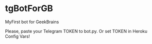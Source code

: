 # tgBotForGB
MyFirst bot for GeekBrains

Please, paste your Telegram TOKEN to bot.py. Or set TOKEN in Heroku Config Vars!

